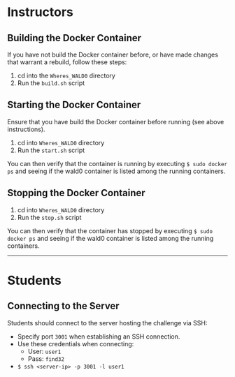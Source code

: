 # Instructors

## Building the Docker Container

If you have not build the Docker container before, or have made changes that warrant a rebuild, follow these steps:

1. cd into the `Wheres_WALD0` directory
2. Run the `build.sh` script

## Starting the Docker Container

Ensure that you have build the Docker container before running (see above instructions).

1. cd into `Wheres_WALD0` directory
2. Run the `start.sh` script

You can then verify that the container is running by executing `$ sudo docker ps` and seeing if the wald0 container is listed among the running containers.

## Stopping the Docker Container

1. cd into `Wheres_WALD0` directory
2. Run the `stop.sh` script

You can then verify that the container has stopped by executing `$ sudo docker ps` and seeing if the wald0 container is listed among the running containers.

---

# Students

## Connecting to the Server

Students should connect to the server hosting the challenge via SSH:
* Specify port `3001` when establishing an SSH connection.
* Use these credentials when connecting:
   * User: `user1`
   * Pass: `find32`
* `$ ssh <server-ip> -p 3001 -l user1`
